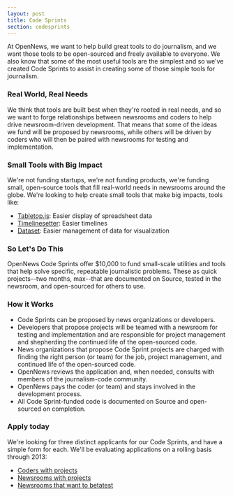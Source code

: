 ```yaml
---
layout: post
title: Code Sprints
section: codesprints
---
```

<p class="bodybig">
At OpenNews, we want to help build great tools to do journalism, and we want those tools to be open-sourced and freely available to everyone. We also know that some of the most useful tools are the simplest and so we've created Code Sprints to assist in creating some of those simple tools for journalism.
</p>

<h3>Real World, Real Needs</h3>
We think that tools are built best when they're rooted in real needs, and so we want to forge relationships between newsrooms and coders to help drive newsroom-driven development. That means that some of the ideas we fund will be proposed by newsrooms, while others will be driven by coders who will then be paired with newsrooms for testing and implementation.

<h3>Small Tools with Big Impact</h3>
<p>We're not funding startups, we're not funding products, we're funding small, open-source tools that fill real-world needs in newsrooms around the globe. We're looking to help create small tools that make big impacts, tools like: 
<ul>
<li><a href="https://github.com/jsoma/tabletop">Tabletop.js</a>: Easier display of spreadsheet data
<li><a href="http://propublica.github.com/timeline-setter/">Timelinesetter</a>: Easier timelines
<li><a href="http://misoproject.com/dataset/">Dataset</a>: Easier management of data for visualization
</ul>


<h3>So Let's Do This</h3>
OpenNews Code Sprints offer $10,000 to fund small-scale utilities and tools that help solve  specific, repeatable journalistic problems. These as quick projects--two months, max--that are documented on Source, tested in the newsroom, and open-sourced for others to use.

<h3>How it Works</h3>
<ul>
<li>Code Sprints can be proposed by news organizations or developers.
<li>Developers that propose projects will be teamed with a newsroom for testing and implementation and are responsible for project management and shepherding the continued life of the open-sourced code.
<li>News organizations that propose Code Sprint projects are charged with finding the right person (or team) for the job, project management, and continued life of the open-sourced code.
<li>OpenNews reviews the application and, when needed, consults with members of the journalism-code community.
<li>OpenNews pays the coder (or team) and stays involved in the development process. 
<li>All Code Sprint-funded code is documented on Source and open-sourced on completion.
</ul>
<h3>Apply today</h3>
<p>We're looking for three distinct applicants for our Code Sprints, and have a simple form for each. We'll be evaluating applications on a rolling basis through 2013:

<ul>
<li><a href="https://sendto.mozilla.org/page/signup/opennews-code-sprint-developer-project-application">Coders with projects</a>
<li><a href="https://sendto.mozilla.org/page/s/opennews-code-sprint-grant-application">Newsrooms with projects</a>
<li><a href="https://sendto.mozilla.org/page/signup/opennews-code-sprint-newsroom-tester-application">Newsrooms that want to betatest</a>
</ul>